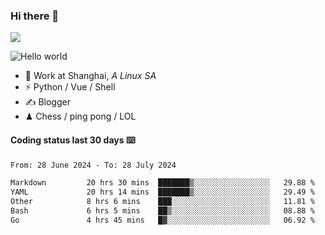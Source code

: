 ### Hi there 👋
![](https://komarev.com/ghpvc/?username=Xuhandsome)


<img src="https://github-readme-stats.vercel.app/api?username=XuHandsome&show_icons=true&theme=merko" alt="Hello world">

<br/>

- 🍻  Work at Shanghai, _A Linux SA_
- ⚡  Python / Vue / Shell
- ✍️  Blogger
- ♟  Chess / ping pong / LOL

#### Coding status last 30 days ⌨️

<!--START_SECTION:waka-->

```txt
From: 28 June 2024 - To: 28 July 2024

Markdown         20 hrs 30 mins  ███████▒░░░░░░░░░░░░░░░░░   29.88 %
YAML             20 hrs 14 mins  ███████▒░░░░░░░░░░░░░░░░░   29.49 %
Other            8 hrs 6 mins    ███░░░░░░░░░░░░░░░░░░░░░░   11.81 %
Bash             6 hrs 5 mins    ██▒░░░░░░░░░░░░░░░░░░░░░░   08.88 %
Go               4 hrs 45 mins   █▓░░░░░░░░░░░░░░░░░░░░░░░   06.92 %
```

<!--END_SECTION:waka-->
